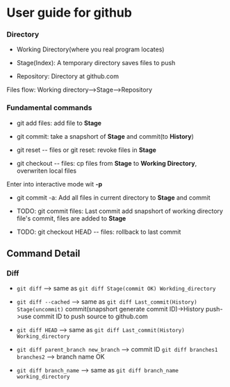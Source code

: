 User guide for github
=====================

### Directory

* Working Directory(where you real program locates)

* Stage(Index): A temporary directory saves files to push

* Repository: Directory at github.com

Files flow: Working directory-->Stage-->Repository

### Fundamental commands

* git add files: add file to **Stage**

* git commit: take a snapshort of __Stage__ and commit(to **History**)

* git reset -- files or git reset: revoke files in **Stage**

* git checkout -- files: cp files from __Stage__ to **Working
  Directory**, overwriten local files

Enter into interactive mode wit **-p**

* git commit -a: Add all files in current directory to **Stage** and
  commit

* TODO: git commit files: Last commit add snapshort of working
  directory file's commit, files are added to **Stage**

* TODO: git checkout HEAD -- files: rollback to last commit

## Command Detail

### Diff

* `git diff`  --> same as `git diff Stage(commit OK) Workding_directory`

* `git diff --cached`  --> same as `git diff Last_commit(History) Stage(uncommit)`
  commit(snapshort generate commit ID)->History
  push->use commit ID to push source to github.com

* `git diff HEAD`  --> same as `git diff Last_commit(History) Working_directory`

* `git diff parent_branch new_branch` --> commit ID
  `git diff branches1 branches2` --> branch name OK

* `git diff branch_name`  --> same as `git diff branch_name working_directory`
